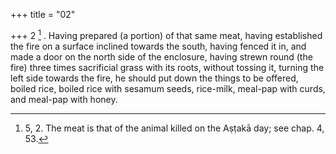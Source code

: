 +++
title = "02"

+++
2 [^1] . Having prepared (a portion) of that same meat, having established the fire on a surface inclined towards the south, having fenced it in, and made a door on the north side of the enclosure, having strewn round (the fire) three times sacrificial grass with its roots, without tossing it, turning the left side towards the fire, he should put down the things to be offered, boiled rice, boiled rice with sesamum seeds, rice-milk, meal-pap with curds, and meal-pap with honey.


[^1]:  5, 2. The meat is that of the animal killed on the Aṣṭakā day; see chap. 4, 53.
